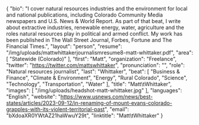 {
  "bio": "I cover natural resources industries and the environment for local and national publications, including Colorado Community Media newspapers and U.S. News & World Report. As part of that beat, I write about extractive industries, renewable energy, water, agriculture and the roles natural resources play in political and armed conflict. My work has been published in The Wall Street Journal, Forbes, Fortune and The Financial Times.",
  "layout": "person",
  "resume": "/img/uploads/mattwhittakerjournalismresume8-matt-whittaker.pdf",
  "area": [
    "Statewide (Colorado)"
  ],
  "first": "Matt",
  "organization": "Freelance",
  "twitter": "https://twitter.com/mattswhittaker",
  "pronunciation": "",
  "role": "Natural resources journalist",
  "last": "Whittaker",
  "beat": [
    "Business & Finance",
    "Climate & Environment",
    "Energy",
    "Rural Colorado",
    "Science",
    "Technology",
    "Transportation",
    "Water"
  ],
  "title": "Matt\tWhittaker",
  "images": [
    "/img/uploads/headshot-matt-whittaker.jpg"
  ],
  "languages": "English",
  "website": "https://www.usnews.com/news/best-states/articles/2023-09-12/in-renaming-of-mount-evans-colorado-grapples-with-its-violent-territorial-past",
  "email": "bXdoaXR0YWtAZ21haWwuY29t",
  "linktitle": "Matt\tWhittaker"
}
